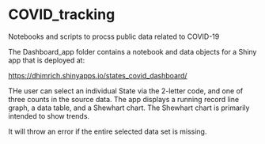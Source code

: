 # COVID_tracking
Notebooks and scripts to procss public data related to COVID-19

The Dashboard_app folder contains a notebook and data objects for a Shiny app that is deployed at:

https://dhimrich.shinyapps.io/states_covid_dashboard/

THe user can select an individual State via the 2-letter code, and one of three counts in the source data. The app displays a running record line graph, a data table, and a Shewhart chart. The Shewhart chart is primarily intended to show trends.

It will throw an error if the entire selected data set is missing.